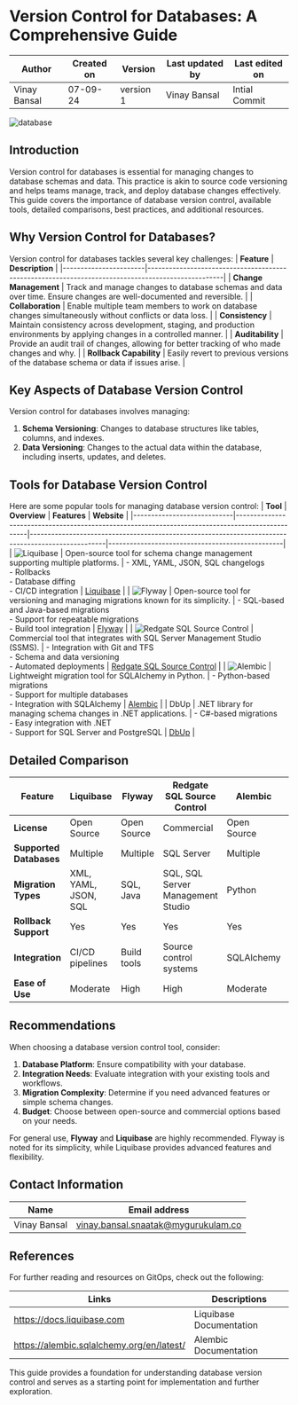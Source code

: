 # Version Control for Databases: A Comprehensive Guide

  | Author        | Created on | Version | Last updated by | Last edited on |
  |-------------|---------|-------------|-------------|---------|
  | Vinay Bansal | 07-09-24 | version 1 | Vinay Bansal | Intial Commit |

![database](https://github.com/user-attachments/assets/5102e5e4-1b85-4d77-9f41-5a3173005ff4)

  
## Introduction
Version control for databases is essential for managing changes to database schemas and data. This practice is akin to source code versioning and helps teams manage, track, and deploy database changes effectively. This guide covers the importance of database version control, available tools, detailed comparisons, best practices, and additional resources.

## Why Version Control for Databases?
Version control for databases tackles several key challenges:
| **Feature**           | **Description**                                                                                   |
|-----------------------|---------------------------------------------------------------------------------------------------|
| **Change Management** | Track and manage changes to database schemas and data over time. Ensure changes are well-documented and reversible. |
| **Collaboration**     | Enable multiple team members to work on database changes simultaneously without conflicts or data loss. |
| **Consistency**       | Maintain consistency across development, staging, and production environments by applying changes in a controlled manner. |
| **Auditability**      | Provide an audit trail of changes, allowing for better tracking of who made changes and why.     |
| **Rollback Capability** | Easily revert to previous versions of the database schema or data if issues arise.              |

## Key Aspects of Database Version Control
Version control for databases involves managing:
1. **Schema Versioning**: Changes to database structures like tables, columns, and indexes.
2. **Data Versioning**: Changes to the actual data within the database, including inserts, updates, and deletes.

## Tools for Database Version Control
Here are some popular tools for managing database version control:
| **Tool**                   | **Overview**                                                                                     | **Features**                                                                                       | **Website**                                     |
|----------------------------|-------------------------------------------------------------------------------------------------|---------------------------------------------------------------------------------------------------|-------------------------------------------------|
| ![Liquibase](https://github.com/user-attachments/assets/9a36fac6-e9ee-4579-9807-84065ca345fe) | Open-source tool for schema change management supporting multiple platforms.                    | - XML, YAML, JSON, SQL changelogs<br>- Rollbacks<br>- Database diffing<br>- CI/CD integration | [Liquibase](https://www.liquibase.com)          |
| ![Flyway](https://github.com/user-attachments/assets/d98f1d01-be80-4b22-85ef-18eb2a8052de)   | Open-source tool for versioning and managing migrations known for its simplicity.               | - SQL-based and Java-based migrations<br>- Support for repeatable migrations<br>- Build tool integration | [Flyway](https://flywaydb.org)                  |
| ![Redgate SQL Source Control](https://github.com/user-attachments/assets/1b0328cb-f6c8-4151-a9f0-7229c87bb962) | Commercial tool that integrates with SQL Server Management Studio (SSMS).                        | - Integration with Git and TFS<br>- Schema and data versioning<br>- Automated deployments | [Redgate SQL Source Control](https://www.red-gate.com/products/sql-development/sql-source-control/) |
| ![Alembic](https://github.com/user-attachments/assets/ab82d360-d7b1-4d36-87e6-8678667d9239) | Lightweight migration tool for SQLAlchemy in Python.                                              | - Python-based migrations<br>- Support for multiple databases<br>- Integration with SQLAlchemy | [Alembic](https://alembic.sqlalchemy.org)       |
| DbUp                       | .NET library for managing schema changes in .NET applications.                                  | - C#-based migrations<br>- Easy integration with .NET<br>- Support for SQL Server and PostgreSQL | [DbUp](https://github.com/DbUp/DbUp)            |


## Detailed Comparison

| Feature                      | Liquibase | Flyway | Redgate SQL Source Control | Alembic | DbUp |
|------------------------------|-----------|--------|----------------------------|---------|------|
| **License**                  | Open Source | Open Source | Commercial                 | Open Source | Open Source |
| **Supported Databases**      | Multiple   | Multiple | SQL Server                 | Multiple | SQL Server, PostgreSQL |
| **Migration Types**          | XML, YAML, JSON, SQL | SQL, Java | SQL, SQL Server Management Studio | Python | C# |
| **Rollback Support**         | Yes       | Yes    | Yes                        | Yes     | No   |
| **Integration**              | CI/CD pipelines | Build tools | Source control systems | SQLAlchemy | .NET applications |
| **Ease of Use**              | Moderate  | High   | High                       | Moderate | Moderate |

## Recommendations
When choosing a database version control tool, consider:
1. **Database Platform**: Ensure compatibility with your database.
2. **Integration Needs**: Evaluate integration with your existing tools and workflows.
3. **Migration Complexity**: Determine if you need advanced features or simple schema changes.
4. **Budget**: Choose between open-source and commercial options based on your needs.

For general use, **Flyway** and **Liquibase** are highly recommended. Flyway is noted for its simplicity, while Liquibase provides advanced features and flexibility.

## Contact Information

| Name | Email address|
|------|---------------------|
| Vinay Bansal | vinay.bansal.snaatak@mygurukulam.co |

## References
For further reading and resources on GitOps, check out the following:

| Links | Descriptions|
|------|---------------------|
| https://docs.liquibase.com | Liquibase Documentation |
| https://alembic.sqlalchemy.org/en/latest/ | Alembic Documentation |

This guide provides a foundation for understanding database version control and serves as a starting point for implementation and further exploration.

